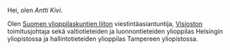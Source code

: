 ---
---

Hei, olen _Antti Kivi_.

<!-- this is comment -->

Olen [Suomen ylioppilaskuntien liiton](https://syl.fi) viestintäasiantuntija,
[Visioston](https://www.visiosto.fi)<!--rehype:data-skip=true--> toimitusjohtaja
sekä valtiotieteiden ja luonnontieteiden ylioppilas Helsingin yliopistossa ja
hallintotieteiden ylioppilas Tampereen yliopistossa.

